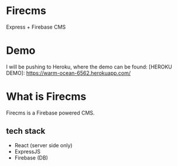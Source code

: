 # Firecms
Express + Firebase CMS


# Demo
I will be pushing to Heroku, where the demo can be found:
[HEROKU DEMO]: https://warm-ocean-6562.herokuapp.com/

# What is Firecms
Firecms is a Firebase powered CMS.

## tech stack

- React (server side only)
- ExpressJS
- Firebase (DB)
